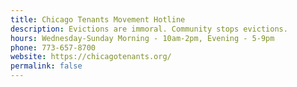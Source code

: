 ```yaml
---
title: Chicago Tenants Movement Hotline
description: Evictions are immoral. Community stops evictions.
hours: Wednesday-Sunday Morning - 10am-2pm, Evening - 5-9pm
phone: 773-657-8700
website: https://chicagotenants.org/
permalink: false
---
```

